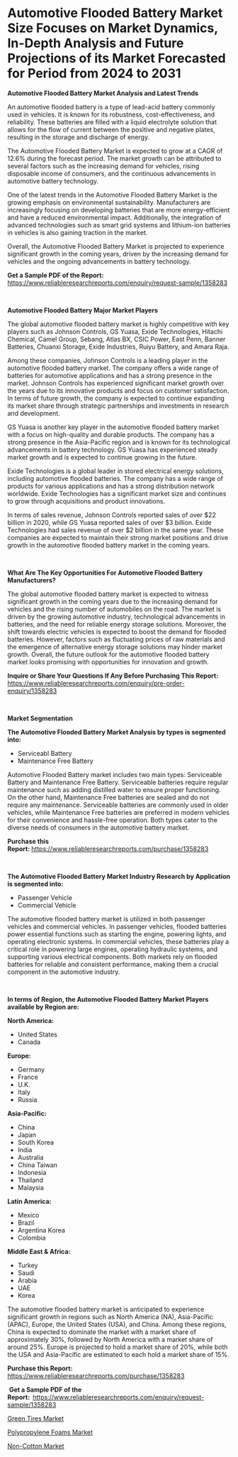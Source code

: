<p><h1>Automotive Flooded Battery Market Size Focuses on Market Dynamics, In-Depth Analysis and Future Projections of its Market Forecasted for Period from 2024 to 2031</h1></p><p><strong>Automotive Flooded Battery Market Analysis and Latest Trends</strong></p>
<p><p>An automotive flooded battery is a type of lead-acid battery commonly used in vehicles. It is known for its robustness, cost-effectiveness, and reliability. These batteries are filled with a liquid electrolyte solution that allows for the flow of current between the positive and negative plates, resulting in the storage and discharge of energy. </p><p>The Automotive Flooded Battery Market is expected to grow at a CAGR of 12.6% during the forecast period. The market growth can be attributed to several factors such as the increasing demand for vehicles, rising disposable income of consumers, and the continuous advancements in automotive battery technology. </p><p>One of the latest trends in the Automotive Flooded Battery Market is the growing emphasis on environmental sustainability. Manufacturers are increasingly focusing on developing batteries that are more energy-efficient and have a reduced environmental impact. Additionally, the integration of advanced technologies such as smart grid systems and lithium-ion batteries in vehicles is also gaining traction in the market.</p><p>Overall, the Automotive Flooded Battery Market is projected to experience significant growth in the coming years, driven by the increasing demand for vehicles and the ongoing advancements in battery technology.</p></p>
<p><strong>Get a Sample PDF of the Report:&nbsp;</strong> <a href="https://www.reliableresearchreports.com/enquiry/request-sample/1358283">https://www.reliableresearchreports.com/enquiry/request-sample/1358283</a></p>
<p>&nbsp;</p>
<p><strong>Automotive Flooded Battery Major Market Players</strong></p>
<p><p>The global automotive flooded battery market is highly competitive with key players such as Johnson Controls, GS Yuasa, Exide Technologies, Hitachi Chemical, Camel Group, Sebang, Atlas BX, CSIC Power, East Penn, Banner Batteries, Chuanxi Storage, Exide Industries, Ruiyu Battery, and Amara Raja. </p><p>Among these companies, Johnson Controls is a leading player in the automotive flooded battery market. The company offers a wide range of batteries for automotive applications and has a strong presence in the market. Johnson Controls has experienced significant market growth over the years due to its innovative products and focus on customer satisfaction. In terms of future growth, the company is expected to continue expanding its market share through strategic partnerships and investments in research and development.</p><p>GS Yuasa is another key player in the automotive flooded battery market with a focus on high-quality and durable products. The company has a strong presence in the Asia-Pacific region and is known for its technological advancements in battery technology. GS Yuasa has experienced steady market growth and is expected to continue growing in the future.</p><p>Exide Technologies is a global leader in stored electrical energy solutions, including automotive flooded batteries. The company has a wide range of products for various applications and has a strong distribution network worldwide. Exide Technologies has a significant market size and continues to grow through acquisitions and product innovations.</p><p>In terms of sales revenue, Johnson Controls reported sales of over $22 billion in 2020, while GS Yuasa reported sales of over $3 billion. Exide Technologies had sales revenue of over $2 billion in the same year. These companies are expected to maintain their strong market positions and drive growth in the automotive flooded battery market in the coming years.</p></p>
<p>&nbsp;</p>
<p><strong>What Are The Key Opportunities For Automotive Flooded Battery Manufacturers?</strong></p>
<p><p>The global automotive flooded battery market is expected to witness significant growth in the coming years due to the increasing demand for vehicles and the rising number of automobiles on the road. The market is driven by the growing automotive industry, technological advancements in batteries, and the need for reliable energy storage solutions. Moreover, the shift towards electric vehicles is expected to boost the demand for flooded batteries. However, factors such as fluctuating prices of raw materials and the emergence of alternative energy storage solutions may hinder market growth. Overall, the future outlook for the automotive flooded battery market looks promising with opportunities for innovation and growth.</p></p>
<p><strong>Inquire or Share Your Questions If Any Before Purchasing This Report:</strong> <a href="https://www.reliableresearchreports.com/enquiry/pre-order-enquiry/1358283">https://www.reliableresearchreports.com/enquiry/pre-order-enquiry/1358283</a></p>
<p>&nbsp;</p>
<p><strong>Market Segmentation</strong></p>
<p><strong>The Automotive Flooded Battery Market Analysis by types is segmented into:</strong></p>
<p><ul><li>Serviceabl Battery</li><li>Maintenance Free Battery</li></ul></p>
<p><p>Automotive Flooded Battery market includes two main types: Serviceable Battery and Maintenance Free Battery. Serviceable batteries require regular maintenance such as adding distilled water to ensure proper functioning. On the other hand, Maintenance Free batteries are sealed and do not require any maintenance. Serviceable batteries are commonly used in older vehicles, while Maintenance Free batteries are preferred in modern vehicles for their convenience and hassle-free operation. Both types cater to the diverse needs of consumers in the automotive battery market.</p></p>
<p><strong>Purchase this Report:&nbsp;</strong><a href="https://www.reliableresearchreports.com/purchase/1358283">https://www.reliableresearchreports.com/purchase/1358283</a></p>
<p>&nbsp;</p>
<p><strong>The Automotive Flooded Battery Market Industry Research by Application is segmented into:</strong></p>
<p><ul><li>Passenger Vehicle</li><li>Commercial Vehicle</li></ul></p>
<p><p>The automotive flooded battery market is utilized in both passenger vehicles and commercial vehicles. In passenger vehicles, flooded batteries power essential functions such as starting the engine, powering lights, and operating electronic systems. In commercial vehicles, these batteries play a critical role in powering large engines, operating hydraulic systems, and supporting various electrical components. Both markets rely on flooded batteries for reliable and consistent performance, making them a crucial component in the automotive industry.</p></p>
<p>&nbsp;</p>
<p><strong>In terms of Region, the Automotive Flooded Battery Market Players available by Region are:</strong></p>
<p>
    <p> <strong> North America: </strong>
        <ul>
            <li>United States</li>
            <li>Canada</li>
        </ul>
        </p> 
    <p> <strong> Europe: </strong>
        <ul>
            <li>Germany</li>
            <li>France</li>
            <li>U.K.</li>
            <li>Italy</li>
            <li>Russia</li>
        </ul>
        </p> 
    <p> <strong> Asia-Pacific: </strong>
        <ul>
            <li>China</li>
            <li>Japan</li>
            <li>South Korea</li>
            <li>India</li>
            <li>Australia</li>
            <li>China Taiwan</li>
            <li>Indonesia</li>
            <li>Thailand</li>
            <li>Malaysia</li>
        </ul>
        </p> 
    <p> <strong> Latin America: </strong>
        <ul>
            <li>Mexico</li>
            <li>Brazil</li>
            <li>Argentina Korea</li>
            <li>Colombia</li>
        </ul>
        </p> 
    <p> <strong> Middle East & Africa: </strong>
        <ul>
            <li>Turkey</li>
            <li>Saudi</li>
            <li>Arabia</li>
            <li>UAE</li>
            <li>Korea</li>
        </ul>
    </p>
    </p>
<p><p>The automotive flooded battery market is anticipated to experience significant growth in regions such as North America (NA), Asia-Pacific (APAC), Europe, the United States (USA), and China. Among these regions, China is expected to dominate the market with a market share of approximately 30%, followed by North America with a market share of around 25%. Europe is projected to hold a market share of 20%, while both the USA and Asia-Pacific are estimated to each hold a market share of 15%.</p></p>
<p><strong>Purchase this Report: </strong><a href="https://www.reliableresearchreports.com/purchase/1358283">https://www.reliableresearchreports.com/purchase/1358283</a></p>
<p>&nbsp;<strong>Get a Sample PDF of the Report:&nbsp;&nbsp;</strong><a href="https://www.reliableresearchreports.com/enquiry/request-sample/1358283">https://www.reliableresearchreports.com/enquiry/request-sample/1358283</a></p>
<p><strong></strong></p>
<p><p><a href="https://view.publitas.com/reportprime-1/green-tires-market-furnish-information-about-market-size-market-share-market-dynamics-and-projections-spanning-from-2023-to-2030/">Green Tires Market</a></p><p><a href="https://view.publitas.com/reportprime-1/polypropylene-foams-market-offer-valuable-insights-into-market-size-market-share-market-trends-and-projections-spanning-from-2023-to-2030/">Polypropylene Foams Market</a></p><p><a href="https://view.publitas.com/reportprime-1/non-cotton-market-offer-valuable-insights-into-market-size-market-share-market-trends-and-projections-spanning-from-2023-to-2030/">Non-Cotton Market</a></p></p>